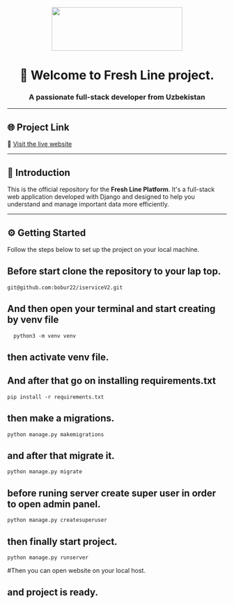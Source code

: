 <div align="center" style="display: flex; justify-content: center; align-items: center; gap: 20px;">

  <a href="https://crm-iservice.uz/">
    <img width="300px" height="100px" src="https://crm-iservice.uz/static/main/img/iservice_2.png" />
  </a>

</div>

<h1 align="center">👋 Welcome to Fresh Line project.</h1>
<h3 align="center">A passionate full-stack developer from Uzbekistan</h3>

---

## 🌐 Project Link

🔗 [Visit the live website](https://fresh-line.uz/)

---

## 🧠 Introduction

This is the official repository for the **Fresh Line Platform**. It's a full-stack web application developed with Django and designed to help you understand and manage important data more efficiently.

---

## ⚙️ Getting Started

Follow the steps below to set up the project on your local machine.

## Before start clone the repository to your lap top.
    git@github.com:bobur22/iserviceV2.git
    
## And then open your terminal and start creating by venv file
      python3 -m venv venv
      
## then activate venv file.

## And after that go on installing requirements.txt
    pip install -r requirements.txt
    
## then make a migrations.
    python manage.py makemigrations
    
## and after that migrate it.
    python manage.py migrate

## before runing server create super user in order to open admin panel.
    python manage.py createsuperuser

## then finally start project.
    python manage.py runserver

#Then you can open website on your local host.
## and project is ready.
